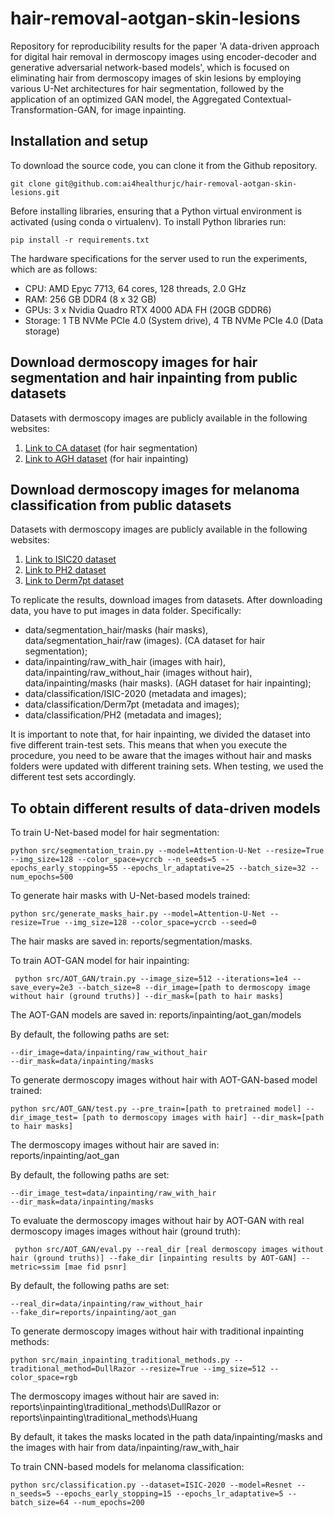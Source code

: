 # hair-removal-aotgan-skin-lesions
Repository for reproducibility results for the paper 'A data-driven approach for digital hair removal in dermoscopy images using encoder-decoder and generative adversarial network-based models', which is focused on eliminating hair from dermoscopy images of skin lesions by employing various U-Net architectures for hair segmentation, followed by the application of an optimized GAN model, the Aggregated Contextual-Transformation-GAN, for image inpainting.

## Installation and setup

To download the source code, you can clone it from the Github repository.
```console
git clone git@github.com:ai4healthurjc/hair-removal-aotgan-skin-lesions.git
```

Before installing libraries, ensuring that a Python virtual environment is activated (using conda o virtualenv). To install Python libraries run: 

```console
pip install -r requirements.txt
```
The hardware specifications for the server used to run the experiments, which are as follows:

- CPU: AMD Epyc 7713, 64 cores, 128 threads, 2.0 GHz
- RAM: 256 GB DDR4 (8 x 32 GB)
- GPUs: 3 x Nvidia Quadro RTX 4000 ADA FH (20GB GDDR6)
- Storage: 1 TB NVMe PCIe 4.0 (System drive), 4 TB NVMe PCIe 4.0 (Data storage)

## Download dermoscopy images for hair segmentation and hair inpainting from public datasets

Datasets with dermoscopy images are publicly available in the following websites:

1. [Link to CA dataset](https://data.mendeley.com/datasets/j5ywpd2p27/2) (for hair segmentation)
2. [Link to AGH dataset](https://skin-hairdataset.github.io/SHD/) (for hair inpainting)

## Download dermoscopy images for melanoma classification from public datasets

Datasets with dermoscopy images are publicly available in the following websites:

1. [Link to ISIC20 dataset](https://challenge2020.isic-archive.com/)
2. [Link to PH2 dataset](https://www.fc.up.pt/addi/ph2%20database.html)
3. [Link to Derm7pt dataset](https://derm.cs.sfu.ca/Welcome.html)

To replicate the results, download images from datasets. After downloading data, you have to put images in data folder. Specifically:

- data/segmentation_hair/masks (hair masks), data/segmentation_hair/raw (images). (CA dataset for hair segmentation);
- data/inpainting/raw_with_hair (images with hair), data/inpainting/raw_without_hair (images without hair), data/inpainting/masks (hair masks). (AGH dataset for hair inpainting);
- data/classification/ISIC-2020 (metadata and images);
- data/classification/Derm7pt (metadata and images);
- data/classification/PH2 (metadata and images);

It is important to note that, for hair inpainting, we divided the dataset into five different train-test sets. This means that when you execute the procedure, you need to be aware that the images without hair and masks folders were updated with different training sets. When testing, we used the different test sets accordingly.

## To obtain different results of data-driven models

To train U-Net-based model for hair segmentation:
    
```console
python src/segmentation_train.py --model=Attention-U-Net --resize=True --img_size=128 --color_space=ycrcb --n_seeds=5 --epochs_early_stopping=55 --epochs_lr_adaptative=25 --batch_size=32 --num_epochs=500
```

To generate hair masks with U-Net-based models trained:

```console
python src/generate_masks_hair.py --model=Attention-U-Net --resize=True --img_size=128 --color_space=ycrcb --seed=0 
```
The hair masks are saved in: reports/segmentation/masks.

To train AOT-GAN model for hair inpainting:

```console
 python src/AOT_GAN/train.py --image_size=512 --iterations=1e4 --save_every=2e3 --batch_size=8 --dir_image=[path to dermoscopy image without hair (ground truths)] --dir_mask=[path to hair masks]
```
The AOT-GAN models are saved in: reports/inpainting/aot_gan/models

By default, the following paths are set:
```console
--dir_image=data/inpainting/raw_without_hair
--dir_mask=data/inpainting/masks 
```

To generate dermoscopy images without hair with AOT-GAN-based model trained:

```console
python src/AOT_GAN/test.py --pre_train=[path to pretrained model] --dir_image_test= [path to dermoscopy images with hair] --dir_mask=[path to hair masks]
```
The dermoscopy images without hair are saved in: reports/inpainting/aot_gan

By default, the following paths are set:
```console
--dir_image_test=data/inpainting/raw_with_hair
--dir_mask=data/inpainting/masks 
```

To evaluate the dermoscopy images without hair by AOT-GAN with real dermoscopy images images without hair (ground truth):

```console
 python src/AOT_GAN/eval.py --real_dir [real dermoscopy images without hair (ground truths)] --fake_dir [inpainting results by AOT-GAN] --metric=ssim [mae fid psnr]
```
By default, the following paths are set:
```console
--real_dir=data/inpainting/raw_without_hair
--fake_dir=reports/inpainting/aot_gan
```

To generate dermoscopy images without hair with traditional inpainting methods:

```console
python src/main_inpainting_traditional_methods.py --traditional_method=DullRazor --resize=True --img_size=512 --color_space=rgb
```
The dermoscopy images without hair are saved in: reports\inpainting\traditional_methods\DullRazor or reports\inpainting\traditional_methods\Huang

By default, it takes the masks located in the path data/inpainting/masks and the images with hair from data/inpainting/raw_with_hair

To train CNN-based models for melanoma classification:

```console
python src/classification.py --dataset=ISIC-2020 --model=Resnet --n_seeds=5 --epochs_early_stopping=15 --epochs_lr_adaptative=5 --batch_size=64 --num_epochs=200
```




